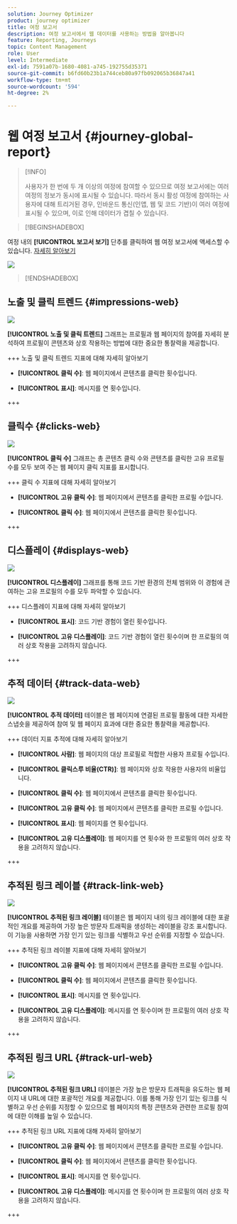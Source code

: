 ```yaml
---
solution: Journey Optimizer
product: journey optimizer
title: 여정 보고서
description: 여정 보고서에서 웹 데이터를 사용하는 방법을 알아봅니다
feature: Reporting, Journeys
topic: Content Management
role: User
level: Intermediate
exl-id: 7591a07b-1680-4081-a745-192755d35371
source-git-commit: b6fd60b23b1a744ceb80a97fb092065b36847a41
workflow-type: tm+mt
source-wordcount: '594'
ht-degree: 2%

---
```


# 웹 여정 보고서 {#journey-global-report}

>[!INFO]
>
>사용자가 한 번에 두 개 이상의 여정에 참여할 수 있으므로 여정 보고서에는 여러 여정의 정보가 동시에 표시될 수 있습니다. 따라서 동시 활성 여정에 참여하는 사용자에 대해 트리거된 경우, 인바운드 통신(인앱, 웹 및 코드 기반)이 여러 여정에 표시될 수 있으며, 이로 인해 데이터가 겹칠 수 있습니다.

>[!BEGINSHADEBOX]

여정 내의 **[!UICONTROL 보고서 보기]** 단추를 클릭하여 웹 여정 보고서에 액세스할 수 있습니다. [자세히 알아보기](report-gs-cja.md)

![](assets/report-access-jo.png)

>[!ENDSHADEBOX]

## 노출 및 클릭 트렌드 {#impressions-web}

![](assets/cja-web-impression.png)

**[!UICONTROL 노출 및 클릭 트렌드]** 그래프는 프로필과 웹 페이지의 참여를 자세히 분석하여 프로필이 콘텐츠와 상호 작용하는 방법에 대한 중요한 통찰력을 제공합니다.

+++ 노출 및 클릭 트렌드 지표에 대해 자세히 알아보기

* **[!UICONTROL 클릭 수]**: 웹 페이지에서 콘텐츠를 클릭한 횟수입니다.

* **[!UICONTROL 표시]**: 메시지를 연 횟수입니다.

+++

## 클릭수 {#clicks-web}

![](assets/cja-web-clicks.png)

**[!UICONTROL 클릭 수]** 그래프는 총 콘텐츠 클릭 수와 콘텐츠를 클릭한 고유 프로필 수를 모두 보여 주는 웹 페이지 클릭 지표를 표시합니다.

+++ 클릭 수 지표에 대해 자세히 알아보기

* **[!UICONTROL 고유 클릭 수]**: 웹 페이지에서 콘텐츠를 클릭한 프로필 수입니다.

* **[!UICONTROL 클릭 수]**: 웹 페이지에서 콘텐츠를 클릭한 횟수입니다.

+++

## 디스플레이 {#displays-web}

![](assets/cja-web-displays.png)

**[!UICONTROL 디스플레이]** 그래프를 통해 코드 기반 환경의 전체 범위와 이 경험에 관여하는 고유 프로필의 수를 모두 파악할 수 있습니다.

+++ 디스플레이 지표에 대해 자세히 알아보기

* **[!UICONTROL 표시]**: 코드 기반 경험이 열린 횟수입니다.

* **[!UICONTROL 고유 디스플레이]**: 코드 기반 경험이 열린 횟수이며 한 프로필의 여러 상호 작용을 고려하지 않습니다.

+++

## 추적 데이터 {#track-data-web}

![](assets/cja-web-tracking-data.png)

**[!UICONTROL 추적 데이터]** 테이블은 웹 페이지에 연결된 프로필 활동에 대한 자세한 스냅숏을 제공하여 참여 및 웹 페이지 효과에 대한 중요한 통찰력을 제공합니다.

+++ 데이터 지표 추적에 대해 자세히 알아보기

* **[!UICONTROL 사람]**: 웹 페이지의 대상 프로필로 적합한 사용자 프로필 수입니다.

* **[!UICONTROL 클릭스루 비율(CTR)]**: 웹 페이지와 상호 작용한 사용자의 비율입니다.

* **[!UICONTROL 클릭 수]**: 웹 페이지에서 콘텐츠를 클릭한 횟수입니다.

* **[!UICONTROL 고유 클릭 수]**: 웹 페이지에서 콘텐츠를 클릭한 프로필 수입니다.

* **[!UICONTROL 표시]**: 웹 페이지를 연 횟수입니다.

* **[!UICONTROL 고유 디스플레이]**: 웹 페이지를 연 횟수와 한 프로필의 여러 상호 작용을 고려하지 않습니다.

+++

## 추적된 링크 레이블 {#track-link-web}

![](assets/cja-web-tracked-link-labels.png)

**[!UICONTROL 추적된 링크 레이블]** 테이블은 웹 페이지 내의 링크 레이블에 대한 포괄적인 개요를 제공하여 가장 높은 방문자 트래픽을 생성하는 레이블을 강조 표시합니다. 이 기능을 사용하면 가장 인기 있는 링크를 식별하고 우선 순위를 지정할 수 있습니다.

+++ 추적된 링크 레이블 지표에 대해 자세히 알아보기

* **[!UICONTROL 고유 클릭 수]**: 웹 페이지에서 콘텐츠를 클릭한 프로필 수입니다.

* **[!UICONTROL 클릭 수]**: 웹 페이지에서 콘텐츠를 클릭한 횟수입니다.

* **[!UICONTROL 표시]**: 메시지를 연 횟수입니다.

* **[!UICONTROL 고유 디스플레이]**: 메시지를 연 횟수이며 한 프로필의 여러 상호 작용을 고려하지 않습니다.

+++

## 추적된 링크 URL {#track-url-web}

![](assets/cja-web-tracked-link-urls.png)

**[!UICONTROL 추적된 링크 URL]** 테이블은 가장 높은 방문자 트래픽을 유도하는 웹 페이지 내 URL에 대한 포괄적인 개요를 제공합니다. 이를 통해 가장 인기 있는 링크를 식별하고 우선 순위를 지정할 수 있으므로 웹 페이지의 특정 콘텐츠와 관련한 프로필 참여에 대한 이해를 높일 수 있습니다.

+++ 추적된 링크 URL 지표에 대해 자세히 알아보기

* **[!UICONTROL 고유 클릭 수]**: 웹 페이지에서 콘텐츠를 클릭한 프로필 수입니다.

* **[!UICONTROL 클릭 수]**: 웹 페이지에서 콘텐츠를 클릭한 횟수입니다.

* **[!UICONTROL 표시]**: 메시지를 연 횟수입니다.

* **[!UICONTROL 고유 디스플레이]**: 메시지를 연 횟수이며 한 프로필의 여러 상호 작용을 고려하지 않습니다.

+++
